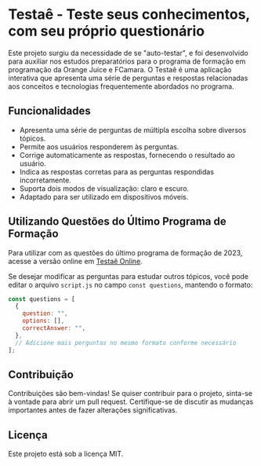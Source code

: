 # Testaê - Teste seus conhecimentos, com seu próprio questionário
Este projeto surgiu da necessidade de se "auto-testar", e foi desenvolvido para auxiliar nos estudos preparatórios para o programa de formação em programação da Orange Juice e FCamara. O Testaê é uma aplicação interativa que apresenta uma série de perguntas e respostas relacionadas aos conceitos e tecnologias frequentemente abordados no programa.

## Funcionalidades

- Apresenta uma série de perguntas de múltipla escolha sobre diversos tópicos.
- Permite aos usuários responderem às perguntas.
- Corrige automaticamente as respostas, fornecendo o resultado ao usuário.
- Indica as respostas corretas para as perguntas respondidas incorretamente.
- Suporta dois modos de visualização: claro e escuro.
- Adaptado para ser utilizado em dispositivos móveis.

## Utilizando Questões do Último Programa de Formação

Para utilizar com as questões do último programa de formação de 2023, acesse a versão online em [Testaê Online](https://testae.vercel.app/).

Se desejar modificar as perguntas para estudar outros tópicos, você pode editar o arquivo `script.js` no campo `const questions`, mantendo o formato:

```javascript
const questions = [
  {
    question: "",
    options: [],
    correctAnswer: "",
  },
  // Adicione mais perguntas no mesmo formato conforme necessário
];
```

## Contribuição

Contribuições são bem-vindas! Se quiser contribuir para o projeto, sinta-se à vontade para abrir um pull request. Certifique-se de discutir as mudanças importantes antes de fazer alterações significativas.

## Licença

Este projeto está sob a licença MIT.
